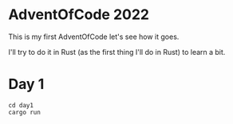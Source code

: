 # AdventOfCode 2022

This is my first AdventOfCode let's see how it goes.

I'll try to do it in Rust (as the first thing I'll do in Rust) to learn a bit.

# Day 1

```
cd day1
cargo run
```
